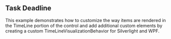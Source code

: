 ## Task Deadline
This example demonstrates how to customize the way items are rendered in the TimeLine portion of the control and add additional custom elements by creating a custom TimeLineVisualizationBehavior for Silverlight and WPF.

[//]: <keywords:customize, event, container, add, render, timeline, custom, timelinevisualizationbehavior>